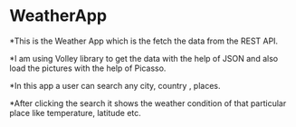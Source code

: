 # WeatherApp
*This is the Weather App which is the fetch the data from the REST API. 

*I am using Volley library to get the data with the help of JSON and also load the pictures with the help of Picasso. 

*In this app a user can search any city, country , places. 

*After clicking the search it shows the weather condition of that particular place like temperature, latitude etc.
